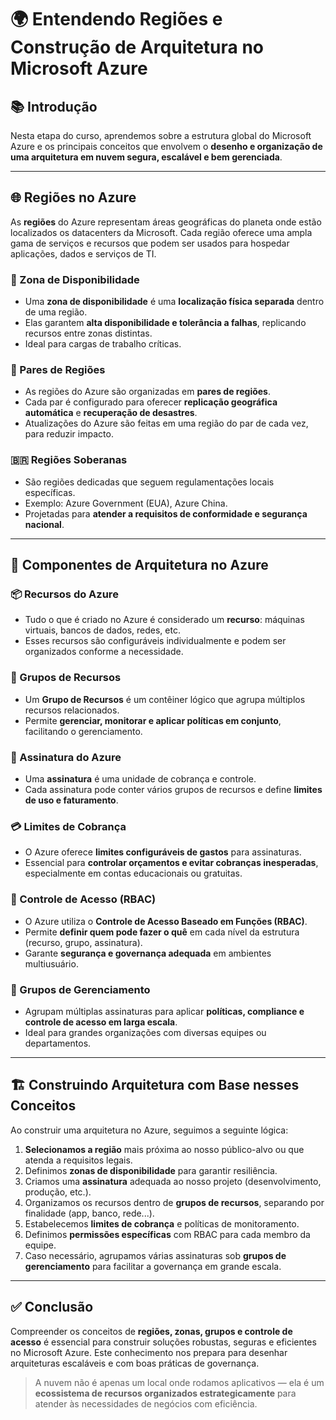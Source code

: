 # 🌍 Entendendo Regiões e Construção de Arquitetura no Microsoft Azure

## 📚 Introdução

Nesta etapa do curso, aprendemos sobre a estrutura global do Microsoft Azure e os principais conceitos que envolvem o **desenho e organização de uma arquitetura em nuvem segura, escalável e bem gerenciada**.

---

## 🌐 Regiões no Azure

As **regiões** do Azure representam áreas geográficas do planeta onde estão localizados os datacenters da Microsoft. Cada região oferece uma ampla gama de serviços e recursos que podem ser usados para hospedar aplicações, dados e serviços de TI.

### 📌 Zona de Disponibilidade

- Uma **zona de disponibilidade** é uma **localização física separada** dentro de uma região.
- Elas garantem **alta disponibilidade e tolerância a falhas**, replicando recursos entre zonas distintas.
- Ideal para cargas de trabalho críticas.

### 🌱 Pares de Regiões

- As regiões do Azure são organizadas em **pares de regiões**.
- Cada par é configurado para oferecer **replicação geográfica automática** e **recuperação de desastres**.
- Atualizações do Azure são feitas em uma região do par de cada vez, para reduzir impacto.

### 🇧🇷 Regiões Soberanas

- São regiões dedicadas que seguem regulamentações locais específicas.
- Exemplo: Azure Government (EUA), Azure China.
- Projetadas para **atender a requisitos de conformidade e segurança nacional**.

---

## 🧱 Componentes de Arquitetura no Azure

### 📦 Recursos do Azure

- Tudo o que é criado no Azure é considerado um **recurso**: máquinas virtuais, bancos de dados, redes, etc.
- Esses recursos são configuráveis individualmente e podem ser organizados conforme a necessidade.

### 📂 Grupos de Recursos

- Um **Grupo de Recursos** é um contêiner lógico que agrupa múltiplos recursos relacionados.
- Permite **gerenciar, monitorar e aplicar políticas em conjunto**, facilitando o gerenciamento.

### 🧾 Assinatura do Azure

- Uma **assinatura** é uma unidade de cobrança e controle.
- Cada assinatura pode conter vários grupos de recursos e define **limites de uso e faturamento**.

### 💳 Limites de Cobrança

- O Azure oferece **limites configuráveis de gastos** para assinaturas.
- Essencial para **controlar orçamentos e evitar cobranças inesperadas**, especialmente em contas educacionais ou gratuitas.

### 🔐 Controle de Acesso (RBAC)

- O Azure utiliza o **Controle de Acesso Baseado em Funções (RBAC)**.
- Permite **definir quem pode fazer o quê** em cada nível da estrutura (recurso, grupo, assinatura).
- Garante **segurança e governança adequada** em ambientes multiusuário.

### 🏢 Grupos de Gerenciamento

- Agrupam múltiplas assinaturas para aplicar **políticas, compliance e controle de acesso em larga escala**.
- Ideal para grandes organizações com diversas equipes ou departamentos.

---

## 🏗️ Construindo Arquitetura com Base nesses Conceitos

Ao construir uma arquitetura no Azure, seguimos a seguinte lógica:

1. **Selecionamos a região** mais próxima ao nosso público-alvo ou que atenda a requisitos legais.
2. Definimos **zonas de disponibilidade** para garantir resiliência.
3. Criamos uma **assinatura** adequada ao nosso projeto (desenvolvimento, produção, etc.).
4. Organizamos os recursos dentro de **grupos de recursos**, separando por finalidade (app, banco, rede...).
5. Estabelecemos **limites de cobrança** e políticas de monitoramento.
6. Definimos **permissões específicas** com RBAC para cada membro da equipe.
7. Caso necessário, agrupamos várias assinaturas sob **grupos de gerenciamento** para facilitar a governança em grande escala.

---

## ✅ Conclusão

Compreender os conceitos de **regiões, zonas, grupos e controle de acesso** é essencial para construir soluções robustas, seguras e eficientes no Microsoft Azure. Este conhecimento nos prepara para desenhar arquiteturas escaláveis e com boas práticas de governança.

> A nuvem não é apenas um local onde rodamos aplicativos — ela é um **ecossistema de recursos organizados estrategicamente** para atender às necessidades de negócios com eficiência.

